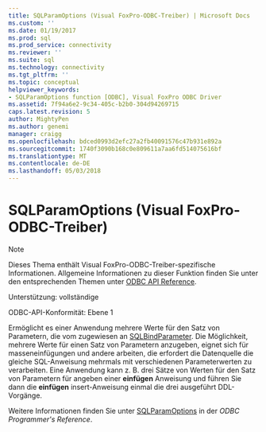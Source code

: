 ```yaml
---
title: SQLParamOptions (Visual FoxPro-ODBC-Treiber) | Microsoft Docs
ms.custom: ''
ms.date: 01/19/2017
ms.prod: sql
ms.prod_service: connectivity
ms.reviewer: ''
ms.suite: sql
ms.technology: connectivity
ms.tgt_pltfrm: ''
ms.topic: conceptual
helpviewer_keywords:
- SQLParamOptions function [ODBC], Visual FoxPro ODBC Driver
ms.assetid: 7f94a6e2-9c34-405c-b2b0-304d94269715
caps.latest.revision: 5
author: MightyPen
ms.author: genemi
manager: craigg
ms.openlocfilehash: bdced0993d2efc27a2fb40091576c47b931e892a
ms.sourcegitcommit: 1740f3090b168c0e809611a7aa6fd514075616bf
ms.translationtype: MT
ms.contentlocale: de-DE
ms.lasthandoff: 05/03/2018
---
```

# <a name="sqlparamoptions-visual-foxpro-odbc-driver"></a>SQLParamOptions (Visual FoxPro-ODBC-Treiber)
> [!NOTE]  
>  Dieses Thema enthält Visual FoxPro-ODBC-Treiber-spezifische Informationen. Allgemeine Informationen zu dieser Funktion finden Sie unter den entsprechenden Themen unter [ODBC API Reference](../../odbc/reference/syntax/odbc-api-reference.md).  
  
 Unterstützung: vollständige  
  
 ODBC-API-Konformität: Ebene 1  
  
 Ermöglicht es einer Anwendung mehrere Werte für den Satz von Parametern, die vom zugewiesen an [SQLBindParameter](../../odbc/microsoft/sqlbindparameter-visual-foxpro-odbc-driver.md). Die Möglichkeit, mehrere Werte für einen Satz von Parametern anzugeben, eignet sich für masseneinfügungen und andere arbeiten, die erfordert die Datenquelle die gleiche SQL-Anweisung mehrmals mit verschiedenen Parameterwerten zu verarbeiten. Eine Anwendung kann z. B. drei Sätze von Werten für den Satz von Parametern für angeben einer **einfügen** Anweisung und führen Sie dann die **einfügen** insert-Anweisung einmal die drei ausgeführt DDL-Vorgänge.  
  
 Weitere Informationen finden Sie unter [SQLParamOptions](../../odbc/reference/syntax/sqlparamoptions-function.md) in der *ODBC Programmer's Reference*.
